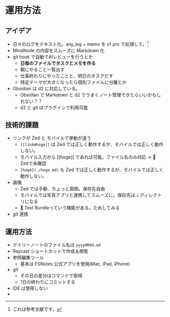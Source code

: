 # 運用方法

## アイデア

- 日々のログをテキスト化。any_log + memo を o1 pro で処理して。[^1]
- MindNode の内容をスムーズに Markdown 化
- git hook で自動でAIレビューを行うとか
  - **日毎のファイルでタスクとメモを作る**
  - 朝にやること一覧出す
  - 仕事終わりにやったことと、明日のタスクだす
  - 特定テーマが大きくなったら個別ファイルに分離とか
- Obsidian は d2 に対応している。
  - Obsidian で Markdown と d2 でうまくノート管理できたらいいかもしれない？？
  - d2 と git はプラグインで利用可能

[^1]: これは参考文献です。

## 技術的課題

- リンクが Zed と モバイルで挙動が違う
  - `[[link#hoge]]` は Zed では正しく動作するが、モバイルでは正しく動作しない。
  - モバイル入力から [[hoge]] であれば可能。ファイル名のみ対応 → 🔶 Zedで未確認
  - `[hoge](./hoge.md)` も Zed では正しく動作するが、モバイルでは正しく動作しない。
- 画像
  - Zed では手動、ちょっと面倒。保存先自由
  - モバイルでは写真アプリと連携してスムーズに。保存先は `i` ディレクトリになる
  - 🔶 Text Bundleっていう機能がある。ためしてみる
- git 連携

## 運用方法

- デイリーノートのファイル名は ```yyyyMMdd.md```
- Raycast ショートカットで作成＆閲覧
- 参照編集ツール
	- 基本は FSNotes 公式アプリを使用(Mac, iPad, iPhone)
- git
	- その日の差分はコマンドで取得
	- 1日の終わりにコミットする
- IDE は使用しない
- 